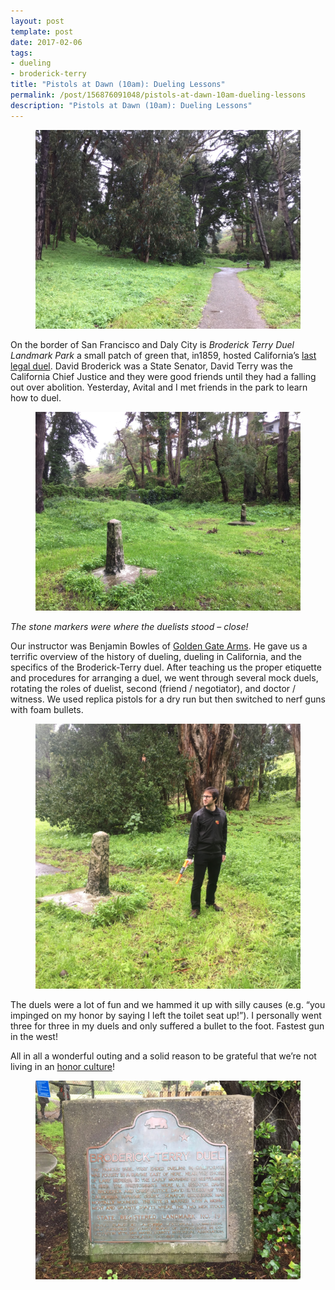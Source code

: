 ```yaml
---
layout: post
template: post
date: 2017-02-06
tags:
- dueling
- broderick-terry
title: "Pistols at Dawn (10am): Dueling Lessons"
permalink: /post/156876091048/pistols-at-dawn-10am-dueling-lessons
description: "Pistols at Dawn (10am): Dueling Lessons"
---
```

<figure class="tmblr-full" data-orig-height="768" data-orig-width="1024"><img src="/images/eaf6a91b9ad42cc0dd4349ff163204e1c4855481f3ba2f3c7d8de7a16ac22538.png" data-orig-height="768" data-orig-width="1024"></figure><p>On the border of San Francisco and Daly City is&nbsp;<i>Broderick Terry Duel Landmark Park</i>&nbsp;a small patch of green that, in1859, hosted California’s <a href="https://www.wikiwand.com/en/Broderick%E2%80%93Terry_duel">last legal duel</a>. David Broderick was a State Senator, David Terry was the California Chief Justice and they were good friends until they had a falling out over abolition.&nbsp;Yesterday, Avital and I met friends in the park to learn how to duel.</p><figure class="tmblr-full" data-orig-height="768" data-orig-width="1024"><img src="/images/8c82a452d2a294c7722fc733ddf32d5056912bcb3e492c47261c403c950e3fb0.png" data-orig-height="768" data-orig-width="1024"></figure><p><i>The stone markers were where the duelists stood – close!</i></p><p>Our instructor was Benjamin Bowles of <a href="http://www.goldengatearms.com/">Golden Gate Arms</a>. He gave us a terrific overview of the history of dueling, dueling in California, and the specifics of the Broderick-Terry duel. After teaching us the proper etiquette and procedures for arranging a duel, we went through several mock duels, rotating the roles of duelist, second (friend / negotiator), and doctor / witness. We used replica pistols for a dry run but then switched to nerf guns with foam bullets.</p><figure class="tmblr-full" data-orig-height="1024" data-orig-width="1024"><img src="/images/2d2016cfff93286c58c9b3df420418015f528efa5806824bc4a509a997ce08fd.png" data-orig-height="1024" data-orig-width="1024"></figure><p>The duels were a lot of fun and we hammed it up with silly causes (e.g. “you impinged on my honor by saying I left the toilet seat up!”). I personally went three for three in my duels and only suffered a bullet to the foot. Fastest gun in the west!</p><p>All in all a wonderful outing and a solid reason to be grateful that we’re not living in an&nbsp;<a href="https://www.wikiwand.com/en/Culture_of_honor_(Southern_United_States)">honor culture</a>!</p><figure class="tmblr-full" data-orig-height="768" data-orig-width="1024"><img src="/images/c1a6ffbbe856b1876bdeec15f17b899decb42bec6795374813c64ba72f3891a0.png" data-orig-height="768" data-orig-width="1024"></figure>